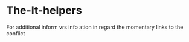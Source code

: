 The-It-helpers
==============

For additional inform vrs info ation in regard the momentary links to the conflict

